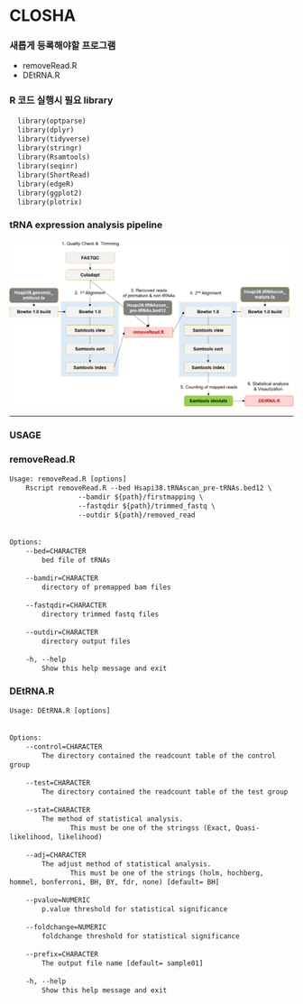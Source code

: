 # CLOSHA  

### 새롭게 등록해야할 프로그램  
  * removeRead.R  
  * DEtRNA.R

### R 코드 실행시 필요 library  
~~~   
  library(optparse)  
  library(dplyr) 
  library(tidyverse)  
  library(stringr)  
  library(Rsamtools)  
  library(seqinr)  
  library(ShortRead)  
  library(edgeR)  
  library(ggplot2)  
  library(plotrix)   
~~~

### tRNA expression analysis pipeline
![Pipeline](./bioexpress_pipeline.png)
  
  
*****************  
### USAGE  
### removeRead.R   
~~~
Usage: removeRead.R [options]
	Rscript removeRead.R --bed Hsapi38.tRNAscan_pre-tRNAs.bed12 \
			     --bamdir ${path}/firstmapping \
			     --fastqdir ${path}/trimmed_fastq \
			     --outdir ${path}/removed_read 


Options:
	--bed=CHARACTER
		bed file of tRNAs

	--bamdir=CHARACTER
		directory of premapped bam files

	--fastqdir=CHARACTER
		directory trimmed fastq files

	--outdir=CHARACTER
		directory output files

	-h, --help
		Show this help message and exit
~~~   
 
### DEtRNA.R
~~~
Usage: DEtRNA.R [options]


Options:
	--control=CHARACTER
		The directory contained the readcount table of the control group

	--test=CHARACTER
		The directory contained the readcount table of the test group

	--stat=CHARACTER
		The method of statistical analysis.
               This must be one of the stringss (Exact, Quasi-likelihood, likelihood) 

	--adj=CHARACTER
		The adjust method of statistical analysis.
               This must be one of the strings (holm, hochberg, hommel, bonferroni, BH, BY, fdr, none) [default= BH]

	--pvalue=NUMERIC
		p.value threshold for statistical significance

	--foldchange=NUMERIC
		foldchange threshold for statistical significance

	--prefix=CHARACTER
		The output file name [default= sample01]

	-h, --help
		Show this help message and exit   
~~~
